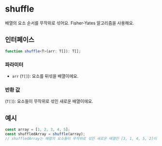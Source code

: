 # shuffle

배열의 요소 순서를 무작위로 섞어요. Fisher-Yates 알고리즘을 사용해요.

## 인터페이스

```typescript
function shuffle<T>(arr: T[]): T[];
```

### 파라미터

- `arr` (`T[]`): 요소를 뒤섞을 배열이에요.

### 반환 값

(`T[]`): 요소들이 무작위로 섞인 새로운 배열이에요.

## 예시

```typescript
const array = [1, 2, 3, 4, 5];
const shuffledArray = shuffle(array);
// shuffledArray는 배열의 요소들이 무작위로 섞인 새로운 배열인 [3, 1, 4, 5, 2]이 되어요.
```

